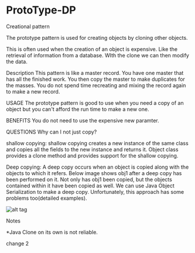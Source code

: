 # ProtoType-DP

Creational pattern 

The prototype pattern is used for creating objects by cloning other objects.

This is often used when the creation of an object is expensive. Like the retrieval of information from a database. WIth the clone we can then modify the data.

Description
This pattern is like a master record. You have one master that has all the finished work. You then copy the master to make duplicates for the masses. You do not spend time recreating and mixing the record again to make a new record.


USAGE
The prototype pattern is good to use when you need a copy of an object but you can't afford the run time to make a new one.


BENEFITS
You do not need to use the expensive new paramter.


QUESTIONS
Why can I not just copy?


shallow copying:
shallow copying creates a new instance of the same class and copies all the fields to the new instance and returns it. Object class provides a clone method and provides support for the shallow copying.
  



Deep copying:
A deep copy occurs when an object is copied along with the objects to which it refers. Below image shows obj1 after a deep copy has been performed on it. Not only has obj1 been copied, but the objects contained within it have been copied as well. We can use Java Object Serialization to make a deep copy. Unfortunately, this approach has some problems too(detailed examples). 


![alt tag](https://i-msdn.sec.s-msft.com/dynimg/IC400939.png)

Notes

*Java Clone on its own is not reliable.


change 2
